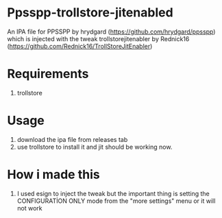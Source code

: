 # Ppsspp-trollstore-jitenabled

An IPA file for PPSSPP by hrydgard (https://github.com/hrydgard/ppsspp) which is injected with the tweak trollstorejitenabler by Rednick16 (https://github.com/Rednick16/TrollStoreJitEnabler)
# Requirements
1) trollstore
# Usage
1) download the ipa file from releases tab
2) use trollstore to install it and jit should be working now.

# How i made this
1) I used esign to inject the tweak but the important thing is setting the CONFIGURATİON ONLY mode from the "more settings" menu or it will not work
